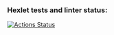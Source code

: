 ### Hexlet tests and linter status:
[![Actions Status](https://github.com/paultasov/frontend-project-lvl1/workflows/hexlet-check/badge.svg)](https://github.com/paultasov/frontend-project-lvl1/actions)